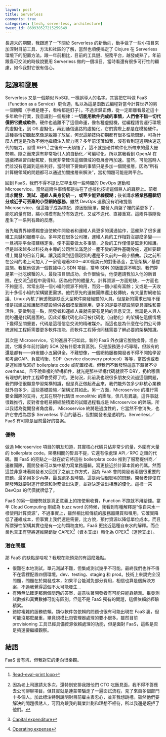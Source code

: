 ```yaml
---
layout: post
title: Serverless
comments: true
categories: [tech, serverless, architecture]
tweet_id: 869938527215259649
---
```


長週末的期間，我跟進了一下關於 Serverless 的新動向，動手做了一些小項目來加深對目前工具、方法和社區的了解，當然也順便搞定了 Clojure 在 Serverless 環境下的配置方法。跟一年前相比，目前的工具鏈、服務平台，越發成熟了。年前跟盎可交流的時候說要用 Serverless 做的一個項目，當時看還有很多可行性的顧慮，如今我對它很有信心。

## 起源和發展

Serverless 又是一個類似 NoSQL 一樣誤導人的名字。其實把它叫做 FaaS（Function as a Service）更合適，私以為這是函數式編程對當今計算世界的另一個餽贈（手裡是錘子，看啥都是釘子）。不過言歸正傳，從一定距離看最近這十多年軟件行業，我意識到一個規律：**一切能用軟件完成的事情，人們會不惜一切代價把它變成軟件**。硬件也逃離不了這個命運，像各種虛擬機，從編程語言運行環境的虛擬化，到 OS 虛擬化，再到通信連路的虛擬化，它們實際上都是在模擬硬件。這種事情初聽起來像是脫褲子放屁，何況這類技術初期都有很多性能問題，可為什麼人們還是孜孜不倦地繼續注入智力呢？多年前淺薄如我，沒有看到短週期快速迭代的魅力，習慣 REPL[^1] 之後有一天頓悟了，這不就是硬件軟件化所帶來的最大優勢嘛。隨之而來還有非常吸引人的自動化／可編程化。所以當我看到 OpenAI 在遊戲裡練習自動駕駛，我就非常確信這個領域的發展會再加速。當然，可能當時人們並沒有意識到這些利好，當時眼下要做的事情只是多加一個間接層，因為“所有計算機領域的問題都可以通過加間接層來解決”，當初問題可能是跨平台。

回到 FaaS，我們不得不提比它早出現一些時間的 DevOps 運動和 Microservice。當然這兩件事情都是站在了虛擬化技術這個巨人的肩膀上。前者講求**開發、測試、運維人員身份統一，或至少能界線模糊**；後者講求**將業務邏輯切分成近乎可丟棄的小型網絡服務**。雖然 DevOps 運動沒有明確提倡 Microservice，但這幾乎成為標配，原因很簡單，開發人員盤子裡的菜更多了，能吃的量有限，縮小規模有助於有效迭代，又或不迭代、直接重寫。這兩件事隨後產生了一系列有趣的反應。

首先職責界線模糊會迫使軟件開發者和運維人員更多的溝通協作，這催熟了很多運維工具鏈和服務平台。多年來在很多公司裡，運維人員的工作相對沒那麼多變——一旦初期平台搭建穩定後，便不需要做太多事情，之後的工作僅僅是監測和維護。但是越來越多以科技為主導的公司無法滿足於一塵不變的硬件基礎設施，運維要跟得上開發的日新月異。讓我認識到這個現狀的還是不久前的一段小插曲。我之前所在公司的老上司加入了一家管理著300～400億美元的對衝基金，主管架構／基礎設施。我幫他做過一個數據中心 SDN 項目，當時 SDN 的版圖還不明朗，我們算是第一批吃螃蟹的人，最後項目很成功，合作很愉快，他便邀請我加入他的新冒險。在交流[^2]過程中我得知，因為他們的體量大，計算資源一方面短缺，一方面也不夠靈活。常常出現一個小組的資源不夠用，而另一個小組有富餘；又或是一天收到十多個小組的架構變更需求。他們原先的運維團隊還比較傳統，有大量對網絡協議、Linux 內核了解透徹卻缺乏大型軟件開發經驗的人員。但是新的需求已經不僅僅是搭建並維護起基礎設施供各個模型團隊用，更多的是要基礎設施更具彈性和靈活性。要做到這一點，開發者和運維人員就需要有足夠的信息交流，無論是人與人間的還是代碼層面的。因此架構代碼化和可被代碼化（自動化）的架構在這個情境下變得至關重要，代碼是這種信息交流的精確媒介。而這也是為什麼在他們公司傳統運維工程師需要更多軟件技能，而軟件工程師也同樣需要了解必要的架構知識。

其次是 Microservice，它的進展不只如此，新的 FaaS 外衣讓它脫胎換骨。坦白說，它跟多年前討論的 SOA 沒有什麼本質區別。只是服務更小巧專精，但該有的還是都有——麻雀雖小五臟俱全。不難想像，一個網絡服務開發者不得不開始學習和考慮CAP、負載均衡、SDP（service discovery protocol）等等，當然也或者是運維團隊寫好 boilerplate code 或配置模板。但我們不難發現這底下藏著不少 overhead。且不說重複的架構組件，就光是那些架構代碼就很不 DRY，扔給哪個有理想的軟件工程師會受得了呢。更何況，此前我也跟很多朋友交流過這個問題，我們即便很願意學習架構知識，但是真正做起產品來，我們能外包多少非核心業務就外包多少，這些基礎設施／架構尤其如此。另一方面，Microservice 的推行需要全團隊的支持，尤其在現存代碼很 monolithic 的團隊，但凡有異議，這件事就很難推行，反對者會輕易把經驗積累的試錯過程看成是 Microservice 的弊端。所以我認為從開發者角度看， Microservice 終將是過度性的，它當然不會消失，也許它會成為眾多 Serverless 平台的基石，但對開發者是透明的。Serverless／FaaS 有可能是目前最好的答案。

### 優勢

做過 Microservice 項目的朋友知道，其實核心代碼只佔非常少的量，外圍有大量的 boilerplate code。架構相關的暫且不提，它還有像處理 API／RPC 之類的代碼。而 FaaS 的亮點之一就在於它將這些 boilerplate code 推到了服務提供商／運維團隊，而開發者可以集中精力寫業務邏輯，寫更接近於計算本質的代碼。然而這並非意味著開發者又回到了之前工作方式，因為 FaaS 會問開發者兩個很重要的問題，最多用多少內存，最長跑多長時間。這是兩個很聰明的問題，開發者即便在開發時就要對運行資源和財務做出決定，並對決定做出相應的優化。這樣一來 DevOps 的代價就很低了。

FaaS 的另一個優勢就是真正意義上的按使用收費，Function 不跑就不用給錢。當年 Cloud Computing 剛成為 buzz word 的時候，我看到有種解釋是“像自來水一樣使用計算資源”，不過事實上，雖然相比較傳統的服務器購買和租用，它確實降低了運維成本，但事實上我們還是需要，比方說，預付資源以降低單位成本。而且所謂彈性架構其實也是有一定的顆粒度的。FaaS 更接近這種自來水的解釋。而企業也真正有望將運維開銷從 CAPEX[^3]（資本支出）轉化為 OPEX[^4]（運營支出）。

### 潛在問題

那 FaaS 的缺點是啥呢？我現在能預見的有這麼幾點。
- 很難在本地測試，單元測試不難，但集成測試幾乎不可能。最終我們也許不得不在雲裡配置四個環境，dev、testing、staging 和 prod。技術上來說完全沒問題，問題在於開發成本，如果平台能減免部分費用，相信也算是個解決方案，不過我覺得這個不太可能發生…
- 有時無法確定那兩個問題的答案，這意味著開發者有可能只能靠猜測。畢竟測試數據和真實數據可能有區別。但這不是 FaaS 獨有的問題，這個依賴於經驗積累。
- 錯綜複雜的服務依賴。類似軟件包依賴的問題也很有可能出現在 FaaS 裏，但可能沒那麼嚴重，畢竟規模比包管理器處理的要小很多。雖然目前 provisioning 工具已經具備資源依賴處理的功能，但是面對 FaaS，這些是否足夠還要繼續觀察。

## 結語

FaaS 會有坑，但我對它的走向很樂觀。

[^1]:	[Read–eval–print loop](https://en.wikipedia.org/wiki/Read%E2%80%93eval%E2%80%93print_loop)

[^2]:	因為老上司邀請太多次，還特別安排我跟他們 CTO 吃飯見面，我不得不答應去公司聊聊項目，但其實就是連蒙帶騙走了一遍面試流程，見了來自多個部門十多個人。加此標注特別說明對目前雇主表忠心，並非我想跳槽。雖然他們要解決的問題很誘人，可因為跟我的職業計劃和理想不相符，所以我還是婉拒了他們。

[^3]:	[Capital expenditure](https://en.wikipedia.org/wiki/Capital_expenditure)

[^4]:	[Operating expense](https://en.wikipedia.org/wiki/Operating_expense)
